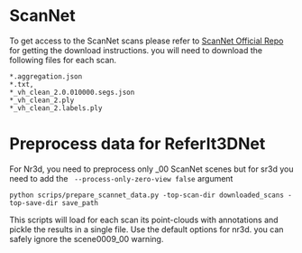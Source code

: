 # ScanNet

To get access to the ScanNet scans please refer to [ScanNet Official Repo](https://github.com/ScanNet/ScanNet#scannet-data) for getting the download instructions.
you will need to download the following files for each scan.
```
*.aggregation.json
*.txt, 
*_vh_clean_2.0.010000.segs.json
*_vh_clean_2.ply
*_vh_clean_2.labels.ply
```

# Preprocess data for ReferIt3DNet
For Nr3d, you need to preprocess only _00 ScanNet scenes but for sr3d you need to add the `` --process-only-zero-view false`` argument
```
python scrips/prepare_scannet_data.py -top-scan-dir downloaded_scans -top-save-dir save_path
```
This scripts will load for each scan its point-clouds with annotations and pickle the results in 
a single file. Use the default options for nr3d. you can safely ignore the scene0009_00 warning.